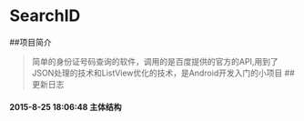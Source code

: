 # SearchID

##项目简介
>简单的身份证号码查询的软件，调用的是百度提供的官方的API,用到了JSON处理的技术和ListView优化的技术，是Android开发入门的小项目
##更新日志
#### 2015-8-25 18:06:48  主体结构
